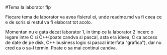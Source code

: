 #Tema la laborator flp

Fiecare tema de laborator va avea fisierul ei, unde readme.md va fi ceea ce e de scris si restul va
fi elaborat tot acolo.
    
Momentan nu e gata decat laborator 1, in timp ce la laborator 2 incerc o legare intre C si C++(poate
candva si pascal, asta era ideea, C ca access de date de pe disk, C++ business logic si pascal
interfata "grafica"), dar nu cred ca o sa-l termin. Poate o sa mai continui candva.
